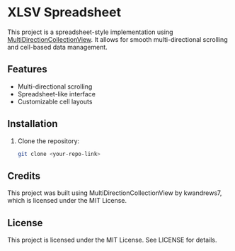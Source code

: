 # XLSV Spreadsheet  

This project is a spreadsheet-style implementation using [MultiDirectionCollectionView](https://github.com/kwandrews7/MultiDirectionCollectionView). It allows for smooth multi-directional scrolling and cell-based data management.  

## Features  
- Multi-directional scrolling  
- Spreadsheet-like interface  
- Customizable cell layouts  

## Installation  
1. Clone the repository:  
   ```sh
   git clone <your-repo-link>

## Credits
This project was built using MultiDirectionCollectionView by kwandrews7, which is licensed under the MIT License.

## License
This project is licensed under the MIT License. See LICENSE for details.
